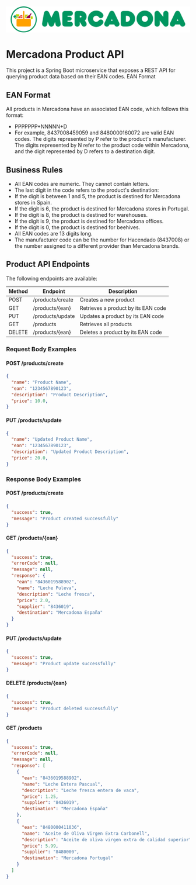 ![Nombre de la imagen](src/main/resources/static/mercadona.png)
# Mercadona Product API
This project is a Spring Boot microservice that exposes a REST API for querying product data based on their EAN codes.
EAN Format

## EAN Format
All products in Mercadona have an associated EAN code, which follows this format:
- PPPPPPP+NNNNN+D
- For example, 8437008459059 and 8480000160072 are valid EAN codes. The digits represented by P refer to the product's manufacturer. The digits represented by N refer to the product code within Mercadona, and the digit represented by D refers to a destination digit.

## Business Rules
- All EAN codes are numeric. They cannot contain letters.
- The last digit in the code refers to the product's destination:
- If the digit is between 1 and 5, the product is destined for Mercadona stores in Spain.
- If the digit is 6, the product is destined for Mercadona stores in Portugal.
- If the digit is 8, the product is destined for warehouses.
- If the digit is 9, the product is destined for Mercadona offices.
- If the digit is 0, the product is destined for beehives.
- All EAN codes are 13 digits long.
- The manufacturer code can be the number for Hacendado (8437008) or the number assigned to a different provider than Mercadona brands.

## Product API Endpoints

The following endpoints are available:

| Method | Endpoint                  | Description                                       |
| ------ | ------------------------ | ------------------------------------------------- |
| POST   | /products/create          | Creates a new product                             |
| GET    | /products/{ean}           | Retrieves a product by its EAN code               |
| PUT    | /products/update          | Updates a product by its EAN code                 |
| GET    | /products                 | Retrieves all products                            |
| DELETE | /products/{ean}           | Deletes a product by its EAN code                 |

### Request Body Examples

#### POST /products/create

```json
{
  "name": "Product Name",
  "ean": "1234567890123",
  "description": "Product Description",
  "price": 10.0,
}
```

#### PUT /products/update
```json
{
  "name": "Updated Product Name",
  "ean": "1234567890123",
  "description": "Updated Product Description",
  "price": 20.0,
}
```

### Response Body Examples

#### POST /products/create

```json
{
  "success": true,
  "message": "Product created successfully"
}

```

#### GET /products/{ean}

```json
{
  "success": true,
  "errorCode": null,
  "message": null,
  "response": {
    "ean": "8436019588902",
    "name": "Leche Puleva",
    "description": "Leche fresca",
    "price": 2.0,
    "supplier": "8436019",
    "destination": "Mercadona España"
  }
}

```

#### PUT /products/update

```json
{
  "success": true,
  "message": "Product update successfully"
}

```

#### DELETE /products/{ean}

```json
{
  "success": true,
  "message": "Product deleted successfully"
}


```

#### GET /products


```json
{
  "success": true,
  "errorCode": null,
  "message": null,
  "response": [
    {
      "ean": "8436019588902",
      "name": "Leche Entera Pascual",
      "description": "Leche fresca entera de vaca",
      "price": 1.25,
      "supplier": "8436019",
      "destination": "Mercadona España"
    },
    {
      "ean": "8480000411036",
      "name": "Aceite de Oliva Virgen Extra Carbonell",
      "description": "Aceite de oliva virgen extra de calidad superior",
      "price": 5.99,
      "supplier": "8480000",
      "destination": "Mercadona Portugal"
    }
  ]
}
```